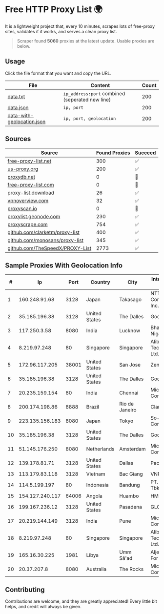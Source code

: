 
# Free HTTP Proxy List 🌍

It is a lightweight project that, every 10 minutes, scrapes lots of free-proxy sites, validates if it works, and serves a clean proxy list.


> Scraper found **5060** proxies at the latest update. Usable proxies are below.

## Usage

Click the file format that you want and copy the URL.


|File|Content|Count|
|----|-------|-----|
|[data.txt](https://raw.githubusercontent.com/themiralay/Proxy-List-World/master/data.txt)|`ip_address:port` combined (seperated new line)|200|
|[data.json](https://raw.githubusercontent.com/themiralay/Proxy-List-World/master/data.json)|`ip, port`|200|
|[data-with-geolocation.json](https://raw.githubusercontent.com/themiralay/Proxy-List-World/master/data-with-geolocation.json)|`ip, port, geolocation`|200|

## Sources

|Source|Found Proxies|Succeed|
|------|-------------|-------|
|[free-proxy-list.net](https://free-proxy-list.net)|300|✅|
|[us-proxy.org](https://www.us-proxy.org)|200|✅|
|[proxydb.net](http://proxydb.net)|0|🚫|
|[free-proxy-list.com](https://free-proxy-list.com/?page=&port=&type%5B%5D=http&type%5B%5D=https&up_time=0&search=Search)|0|🚫|
|[proxy-list.download](https://www.proxy-list.download/HTTP)|26|✅|
|[vpnoverview.com](https://vpnoverview.com/privacy/anonymous-browsing/free-proxy-servers)|32|✅|
|[proxyscan.io](https://www.proxyscan.io)|0|🚫|
|[proxylist.geonode.com](https://proxylist.geonode.com/api/proxy-list?limit=300&page=1&sort_by=lastChecked&sort_type=desc&protocols=http,https)|230|✅|
|[proxyscrape.com](https://api.proxyscrape.com/v2/?request=displayproxies&protocol=http&timeout=10000&country=all&ssl=all&anonymity=all)|754|✅|
|[github.com/clarketm/proxy-list](https://raw.githubusercontent.com/clarketm/proxy-list/master/proxy-list-raw.txt)|400|✅|
|[github.com/monosans/proxy-list](https://raw.githubusercontent.com/monosans/proxy-list/main/proxies/http.txt)|345|✅|
|[github.com/TheSpeedX/PROXY-List](https://raw.githubusercontent.com/TheSpeedX/PROXY-List/master/http.txt)|2773|✅|


## Sample Proxies With Geolocation Info

|#|Ip|Port|Country|City|Internet Service Provider|
|-|--|----|-------|----|-------------------------|
|1|160.248.91.68|3128|Japan|Takasago|NTT PC Communications, Inc.|
|2|35.185.196.38|3128|United States|The Dalles|Google LLC|
|3|117.250.3.58|8080|India|Lucknow|Bharat Sanchar Nigam Ltd|
|4|8.219.97.248|80|Singapore|Singapore|Alibaba (US) Technology Co., Ltd.|
|5|172.96.117.205|38001|United States|San Jose|Zenlayer Inc|
|6|35.185.196.38|3128|United States|The Dalles|Google LLC|
|7|20.235.159.154|80|India|Chennai|Microsoft Corporation|
|8|200.174.198.86|8888|Brazil|Rio de Janeiro|Claro S.A|
|9|223.135.156.183|8080|Japan|Tokyo|So-net Corporation|
|10|35.185.196.38|3128|United States|The Dalles|Google LLC|
|11|51.145.176.250|8080|Netherlands|Amsterdam|Microsoft Corporation|
|12|139.178.81.71|3128|United States|Dallas|Packet Host, Inc.|
|13|113.179.83.118|3128|Vietnam|Bac Giang|VNPT|
|14|114.5.199.197|80|Indonesia|Bandung|PT. INDOSAT Tbk|
|15|154.127.240.117|64006|Angola|Huambo|HMB-FTTH|
|16|199.167.236.12|3128|United States|Pasadena|GLOBAL IT|
|17|20.219.144.149|3128|India|Pune|Microsoft Corporation|
|18|8.219.97.248|80|Singapore|Singapore|Alibaba (US) Technology Co., Ltd.|
|19|165.16.30.225|1981|Libya|Umm Sā'ad|Aljeel Aljadeed For Technology|
|20|20.37.207.8|8080|Australia|The Rocks|Microsoft Corporation|



## Contributing

Contributions are welcome, and they are greatly appreciated! Every
little bit helps, and credit will always be given.


